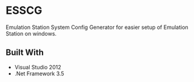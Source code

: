 # ESSCG
Emulation Station System Config Generator for easier setup of Emulation Station on windows.

## Built With

* Visual Studio 2012
* .Net Framework 3.5
